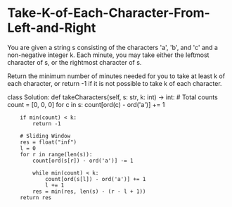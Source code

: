# Take-K-of-Each-Character-From-Left-and-Right

You are given a string s consisting of the characters 'a', 'b', and 'c' and a non-negative integer k. Each minute, you may take either the leftmost character of s, or the rightmost character of s.

Return the minimum number of minutes needed for you to take at least k of each character, or return -1 if it is not possible to take k of each character.

class Solution:
    def takeCharacters(self, s: str, k: int) -> int:
        # Total counts
        count = [0, 0, 0]
        for c in s:
            count[ord(c) - ord('a')] += 1

        if min(count) < k:
            return -1

        # Sliding Window
        res = float("inf")
        l = 0
        for r in range(len(s)):
            count[ord(s[r]) - ord('a')] -= 1

            while min(count) < k:
                count[ord(s[l]) - ord('a')] += 1
                l += 1
            res = min(res, len(s) - (r - l + 1))
        return res
